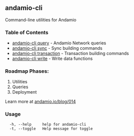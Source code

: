 ## andamio-cli

Command-line utilities for Andamio

### Table of Contents

* [andamio-cli query](andamio-cli_query.md)	 - Andamio Network queries
* [andamio-cli sync](andamio-cli_sync.md)	 - Sync building commands
* [andamio-cli transaction](andamio-cli_transaction.md)	 - Transaction building commands
* [andamio-cli write](andamio-cli_write.md)	 - Write data functions

### Roadmap Phases:
1. Utilities
2. Queries
3. Deployment

Learn more at [andamio.io/blog/014](https://blog.andamio.io/014)

### Usage

```
  -h, --help     help for andamio-cli
  -t, --toggle   Help message for toggle
```

